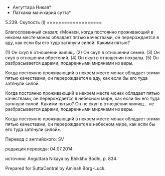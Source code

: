 * Ангуттара Никая*
* Патхама маччхария сутта*

5\.239\. Скупость \(I\)
\=\=\=\=\=\=\=\=\=\=\=\=\=\=\=\=\=\=\=

Благословенный сказал: «Монахи, когда постоянно проживающий в некоем месте монах обладает пятью качествами, он перерождается в аду, как если бы его туда затянули силой\. Какими пятью?

\(1\) Он скуп в отношении жилищ\. \(2\) Он скуп в отношении семей\. \(3\) Он скуп в отношении обретений\. \(4\) Он скуп в отношении похвалы\. \(5\) Он разбрасывается дарами, подаренными мирянами из веры\.

Когда постоянно проживающий в некоем месте монах обладает этими пятью качествами, он перерождается в аду, как если бы его туда затянули силой\.

Когда постоянно проживающий в некоем месте монах обладает пятью качествами, он перерождается в небесном мире, как если бы его туда затянули силой\. Какими пятью? Он не скуп в отношении жилищ… не разбрасывается дарами, подаренными мирянами из веры\.

Когда постоянно проживающий в некоем месте монах обладает этими пятью качествами, он перерождается в небесном мире, как если бы его туда затянули силой»\.

Перевод с английского: SV

редакция перевода: 04\.07\.2014

источник: Anguttara Nikaya by Bhikkhu Bodhi, p\. 834

Prepared for SuttaCentral by Aminah Borg\-Luck\.